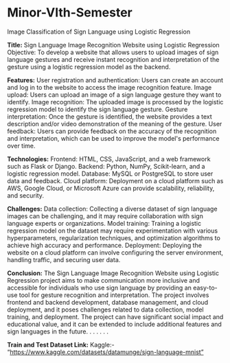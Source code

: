 # Minor-VIth-Semester
Image Classification of Sign Language using Logistic Regression


**Title:** Sign Language Image Recognition Website using Logistic Regression  
Objective: To develop a website that allows users to upload images of sign language gestures and receive instant recognition and interpretation of the gesture using a logistic regression model as the backend. 

**Features:**  User registration and authentication: Users can create an account and log in to the website to access the image recognition feature.  Image upload: Users can upload an image of a sign language gesture they want to identify.  Image recognition: The uploaded image is processed by the logistic regression model to identify the sign language gesture.  Gesture interpretation: Once the gesture is identified, the website provides a text description and/or video demonstration of the meaning of the gesture.  User feedback: Users can provide feedback on the accuracy of the recognition and interpretation, which can be used to improve the model's performance over time.  

**Technologies:**  Frontend: HTML, CSS, JavaScript, and a web framework such as Flask or Django.  Backend: Python, NumPy, Scikit-learn, and a logistic regression model.  Database: MySQL or PostgreSQL to store user data and feedback.  Cloud platform: Deployment on a cloud platform such as AWS, Google Cloud, or Microsoft Azure can provide scalability, reliability, and security.  

**Challenges:**  Data collection: Collecting a diverse dataset of sign language images can be challenging, and it may require collaboration with sign language experts or organizations.  Model training: Training a logistic regression model on the dataset may require experimentation with various hyperparameters, regularization techniques, and optimization algorithms to achieve high accuracy and performance.  Deployment: Deploying the website on a cloud platform can involve configuring the server environment, handling traffic, and securing user data. 

**Conclusion:**  The Sign Language Image Recognition Website using Logistic Regression project aims to make communication more inclusive and accessible for individuals who use sign language by providing an easy-to-use tool for gesture recognition and interpretation. The project involves frontend and backend development, database management, and cloud deployment, and it poses challenges related to data collection, model training, and deployment. The project can have significant social impact and educational value, and it can be extended to include additional features and sign languages in the future.
.
.
.
.
.
.

**Train and Test Dataset Link:**
Kaggle:- “https://www.kaggle.com/datasets/datamunge/sign-language-mnist”
